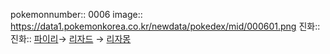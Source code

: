 pokemonnumber:: 0006
image:: https://data1.pokemonkorea.co.kr/newdata/pokedex/mid/000601.png
진화:: 진화:: [파이리]([[포켓몬스터/파이리]])→ [리자드]([[포켓몬스터/리자드]]) → [리자몽]([[포켓몬스터/리자몽]])
